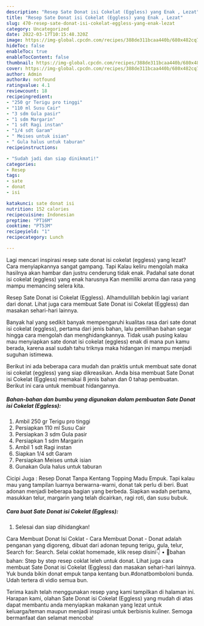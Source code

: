 ```yaml
---
description: "Resep Sate Donat isi Cokelat (Eggless) yang Enak , Lezat"
title: "Resep Sate Donat isi Cokelat (Eggless) yang Enak , Lezat"
slug: 470-resep-sate-donat-isi-cokelat-eggless-yang-enak-lezat
category: Uncategorized
date: 2022-03-17T10:15:48.320Z
image: https://img-global.cpcdn.com/recipes/388de311bcaa440b/680x482cq70/sate-donat-isi-cokelat-eggless-foto-resep-utama.jpg
hideToc: false
enableToc: true
enableTocContent: false
thumbnail: https://img-global.cpcdn.com/recipes/388de311bcaa440b/680x482cq70/sate-donat-isi-cokelat-eggless-foto-resep-utama.jpg
cover: https://img-global.cpcdn.com/recipes/388de311bcaa440b/680x482cq70/sate-donat-isi-cokelat-eggless-foto-resep-utama.jpg
author: Admin
authorAv: notfound
ratingvalue: 4.1
reviewcount: 18
recipeingredient:
- "250 gr Terigu pro tinggi"
- "110 ml Susu Cair"
- "3 sdm Gula pasir"
- "1 sdm Margarin"
- "1 sdt Ragi instan"
- "1/4 sdt Garam"
- " Meises untuk isian"
- " Gula halus untuk taburan"
recipeinstructions:

- "Sudah jadi dan siap dinikmati!"
categories:
- Resep
tags:
- sate
- donat
- isi

katakunci: sate donat isi 
nutrition: 152 calories
recipecuisine: Indonesian
preptime: "PT16M"
cooktime: "PT53M"
recipeyield: "1"
recipecategory: Lunch

---
```



Lagi mencari inspirasi resep sate donat isi cokelat (eggless) yang lezat? Cara menyiapkannya sangat gampang. Tapi Kalau keliru mengolah maka hasilnya akan hambar dan justru cenderung tidak enak. Padahal sate donat isi cokelat (eggless) yang enak harusnya Kan memiliki aroma dan rasa yang mampu memancing selera kita.


Resep Sate Donat isi Cokelat (Eggless). Alhamdulillah bebikin lagi variant dari donat. Lihat juga cara membuat Sate Donat isi Cokelat (Eggless) dan masakan sehari-hari lainnya.

Banyak hal yang sedikit banyak mempengaruhi kualitas rasa dari sate donat isi cokelat (eggless), pertama dari jenis bahan, lalu pemilihan bahan segar hingga cara mengolah dan menghidangkannya. Tidak usah pusing kalau mau menyiapkan sate donat isi cokelat (eggless) enak di mana pun kamu berada, karena asal sudah tahu triknya maka hidangan ini mampu menjadi suguhan istimewa.


Berikut ini ada beberapa cara mudah dan praktis untuk membuat sate donat isi cokelat (eggless) yang siap dikreasikan. Anda bisa membuat Sate Donat isi Cokelat (Eggless) memakai 8 jenis bahan dan 0 tahap pembuatan. Berikut ini cara untuk membuat hidangannya.

<!--inarticleads1-->

##### Bahan-bahan dan bumbu yang digunakan dalam pembuatan Sate Donat isi Cokelat (Eggless):

1. Ambil 250 gr Terigu pro tinggi
1. Persiapkan 110 ml Susu Cair
1. Persiapkan 3 sdm Gula pasir
1. Persiapkan 1 sdm Margarin
1. Ambil 1 sdt Ragi instan
1. Siapkan 1/4 sdt Garam
1. Persiapkan  Meises untuk isian
1. Gunakan  Gula halus untuk taburan


Cicipi Juga : Resep Donat Tanpa Kentang Topping Madu Empuk. Tapi kalau mau yang tampilan luarnya berwarna-warni, donat tak perlu di beri. Buat adonan menjadi beberapa bagian yang berbeda. Siapkan wadah pertama, masukkan telur, margarin yang telah dicairkan, ragi roti, dan susu bubuk. 

<!--inarticleads2-->

##### Cara buat Sate Donat isi Cokelat (Eggless):


1. Selesai dan siap dihidangkan!

Cara Membuat Donat Isi Coklat - Cara Membuat Donat - Donat adalah penganan yang digoreng, dibuat dari adonan tepung terigu, gula, telur, Search for: Search. Selai coklat homemade, klik resep disini👇 • 💞bahan bahan: Step by step resep coklat leleh untuk donat. Lihat juga cara membuat Sate Donat isi Cokelat (Eggless) dan masakan sehari-hari lainnya. Yuk bunda bikin donat empuk tanpa kentang bun.#donatbomboloni bunda. Udah tertera di vidio semua bun. 

Terima kasih telah menggunakan resep yang kami tampilkan di halaman ini. Harapan kami, olahan Sate Donat isi Cokelat (Eggless) yang mudah di atas dapat membantu anda menyiapkan makanan yang lezat untuk keluarga/teman maupun menjadi inspirasi untuk berbisnis kuliner. Semoga bermanfaat dan selamat mencoba!
